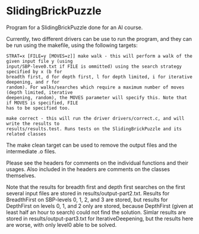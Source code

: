 # SlidingBrickPuzzle
Program for a SlidingBrickPuzzle done for an AI course.

Currently, two different drivers can be use to run the program, and they can be run using the
makefile, using the following targets:
	
	STRAT=x [FILE=y [MOVES=z]] make walk - this will perform a walk of the given input file y (using
	input/SBP-leve0.txt if FILE is ommitted) using the search strategy specified by x (b for
	breadth first, d for depth first, l for depth limited, i for iterative deepening, and r for
	random). For walks/searches which require a maximum number of moves (depth limited, iterative
	deepening, random), the MOVES parameter will specify this. Note that if MOVES is specified, FILE
	has to be specified too.
 	
	make correct - this will run the driver drivers/correct.c, and will write the results to
	results/results.test. Runs tests on the SlidingBrickPuzzle and its related classes

The make clean target can be used to remove the output files and the intermediate .o files.

Please see the headers for comments on the individual functions and their usages. Also included in
the headers are comments on the classes themselves.


Note that the results for breadth first and depth first searches on the first several input files
are stored in results/output-part2.txt. Results for BreadthFirst on SBP-levels 0, 1, 2, and 3 are
stored, but results for DepthFirst on levels 0, 1, and 2 only are stored, because DepthFirst (given
at least half an hour to search) could not find the solution. Simlar results are stored in
results/output-part3.txt for IterativeDeepening, but the results here are worse, with only level0
able to be solved.
